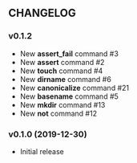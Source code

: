 ## CHANGELOG

### v0.1.2

* New **assert_fail** command #3
* New **assert** command #2
* New **touch** command #4
* New **dirname** command #6
* New **canonicalize** command #21
* New **basename** command #5
* New **mkdir** command #13
* New **not** command #12

### v0.1.0 (2019-12-30)

* Initial release
